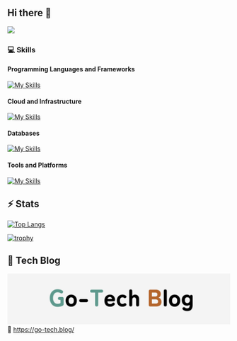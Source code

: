 ## Hi there 👋

<!-- Qiita Badge --> <!-- Vier Counter -->

![](https://komarev.com/ghpvc/?username=daiki510)

### 💻 Skills

#### Programming Languages and Frameworks

[![My Skills](https://skillicons.dev/icons?i=ts,js,nodejs,nestjs,graphql,express,jest,bun,ruby,rails,php,laravel,python&theme=light)](https://skillicons.dev)

#### Cloud and Infrastructure

[![My Skills](https://skillicons.dev/icons?i=aws,gcp,firebase,terraform,apollo&theme=light)](https://skillicons.dev)

#### Databases

[![My Skills](https://skillicons.dev/icons?i=mysql,postgres,dynamodb,sqlite,redis&theme=light)](https://skillicons.dev)

#### Tools and Platforms

[![My Skills](https://skillicons.dev/icons?i=npm,yarn,git,github,githubactions,vscode,notion,apple&theme=light)](https://skillicons.dev)

## ⚡️ Stats

[![Top Langs](https://github-readme-stats.vercel.app/api/top-langs/?username=daiki510&layout=compact&theme=onedark)](https://github.com/anuraghazra/github-readme-stats)

[![trophy](https://github-profile-trophy.vercel.app/?username=daiki510&theme=onedark&row=1&column=6)](https://github.com/daiki510/github-profile-trophy)

## 📝 Tech Blog

[![go-tech.blog](blog-image.png)](https://go-tech.blog)
🔗 https://go-tech.blog/
